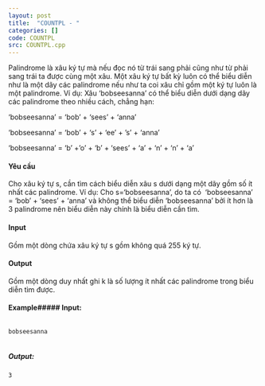 ```yaml
---
layout: post
title:  "COUNTPL - "
categories: []
code: COUNTPL
src: COUNTPL.cpp
---
```




  



Palindrome là xâu ký tự mà nếu đọc nó từ trái sang phải cũng như từ phải sang trái ta được cùng một xâu. Một xâu ký tự bất kỳ luôn có thể biểu diễn như là một dãy các palindrome nếu như ta coi xâu chỉ gồm một ký tự luôn là một palindrome. Ví dụ: Xâu ‘bobseesanna’ có thể biểu diễn dưới dạng dãy các palindrome theo nhiều cách, chẳng hạn:

‘bobseesanna’ = ‘bob’ + ‘sees’ + ‘anna’

‘bobseesanna’ = ‘bob’ + ‘s’ + ‘ee’ + ’s’ + ‘anna’

‘bobseesanna’ = ‘b’ +’o’ + ‘b’ + ‘sees’ + ‘a’ + ‘n’ + ‘n’ + ‘a’

#### Yêu cầu

Cho xâu ký tự s, cần tìm cách biểu diễn xâu s dưới dạng một dãy gồm số ít nhất các palindrome. Ví dụ: Cho s=‘bobseesanna’, do ta có  ‘bobseesanna’ = ‘bob’ + ‘sees’ + ‘anna’ và không thể biểu diễn ‘bobseesanna’ bởi ít hơn là 3 palindrome nên biểu diễn này chính là biểu diễn cần tìm.

#### Input

Gồm một dòng chứa xâu ký tự s gồm không quá 255 ký tự.

#### Output

Gồm một dòng duy nhất ghi k là số lượng ít nhất các palindrome trong biểu diễn tìm được.

#### Example##### **Input:**

```
  
bobseesanna  
  

```

##### Output:

```
3
```

<!--more-->


